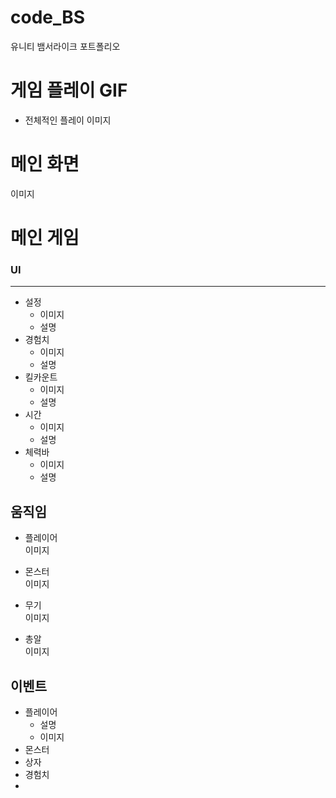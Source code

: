# code_BS
유니티 뱀서라이크 포트폴리오

# 게임 플레이 GIF
- 전체적인 플레이
이미지

# 메인 화면
이미지


# 메인 게임
### UI
---
- 설정
  - 이미지 
  - 설명
- 경험치
  - 이미지 
  - 설명
- 킬카운트
  - 이미지 
  - 설명
- 시간
  - 이미지 
  - 설명
- 체력바
  - 이미지 
  - 설명

## 움직임
- 플레이어 </br>
이미지

- 몬스터 </br>
이미지

- 무기 </br>
  이미지 
  
- 총알 </br>
  이미지

## 이벤트
- 플레이어
  - 설명
  - 이미지
- 몬스터
- 상자
- 경험치
- 
